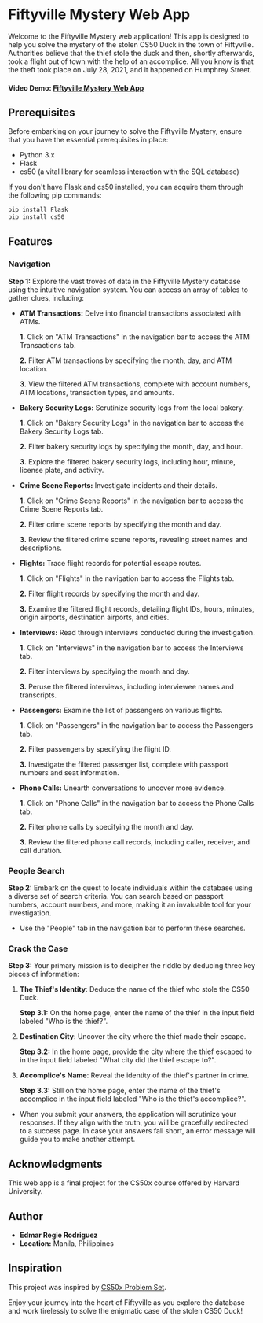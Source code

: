 # Fiftyville Mystery Web App

Welcome to the Fiftyville Mystery web application! This app is designed to help you solve the mystery of the stolen CS50 Duck in the town of Fiftyville. Authorities believe that the thief stole the duck and then, shortly afterwards, took a flight out of town with the help of an accomplice. All you know is that the theft took place on July 28, 2021, and it happened on Humphrey Street.

#### Video Demo: [Fiftyville Mystery Web App](https://youtu.be/D0R2Z-X8SZM)

## Prerequisites

Before embarking on your journey to solve the Fiftyville Mystery, ensure that you have the essential prerequisites in place:

- Python 3.x
- Flask
- cs50 (a vital library for seamless interaction with the SQL database)

If you don't have Flask and cs50 installed, you can acquire them through the following pip commands:

```bash
pip install Flask
pip install cs50
```

## Features

### Navigation

**Step 1:** Explore the vast troves of data in the Fiftyville Mystery database using the intuitive navigation system. You can access an array of tables to gather clues, including:

- **ATM Transactions:** Delve into financial transactions associated with ATMs.

  **1.** Click on "ATM Transactions" in the navigation bar to access the ATM Transactions tab.

  **2.** Filter ATM transactions by specifying the month, day, and ATM location.

  **3.** View the filtered ATM transactions, complete with account numbers, ATM locations, transaction types, and amounts.

- **Bakery Security Logs:** Scrutinize security logs from the local bakery.

  **1.** Click on "Bakery Security Logs" in the navigation bar to access the Bakery Security Logs tab.

  **2.** Filter bakery security logs by specifying the month, day, and hour.

  **3.** Explore the filtered bakery security logs, including hour, minute, license plate, and activity.

- **Crime Scene Reports:** Investigate incidents and their details.

  **1.** Click on "Crime Scene Reports" in the navigation bar to access the Crime Scene Reports tab.

  **2.** Filter crime scene reports by specifying the month and day.

  **3.** Review the filtered crime scene reports, revealing street names and descriptions.

- **Flights:** Trace flight records for potential escape routes.

  **1.** Click on "Flights" in the navigation bar to access the Flights tab.

  **2.** Filter flight records by specifying the month and day.

  **3.** Examine the filtered flight records, detailing flight IDs, hours, minutes, origin airports, destination airports, and cities.

- **Interviews:** Read through interviews conducted during the investigation.

  **1.** Click on "Interviews" in the navigation bar to access the Interviews tab.

  **2.** Filter interviews by specifying the month and day.

  **3.** Peruse the filtered interviews, including interviewee names and transcripts.

- **Passengers:** Examine the list of passengers on various flights.

  **1.** Click on "Passengers" in the navigation bar to access the Passengers tab.

  **2.** Filter passengers by specifying the flight ID.

  **3.** Investigate the filtered passenger list, complete with passport numbers and seat information.

- **Phone Calls:** Unearth conversations to uncover more evidence.

  **1.** Click on "Phone Calls" in the navigation bar to access the Phone Calls tab.

  **2.** Filter phone calls by specifying the month and day.

  **3.** Review the filtered phone call records, including caller, receiver, and call duration.

### People Search

**Step 2:** Embark on the quest to locate individuals within the database using a diverse set of search criteria. You can search based on passport numbers, account numbers, and more, making it an invaluable tool for your investigation.

- Use the "People" tab in the navigation bar to perform these searches.

### Crack the Case

**Step 3:** Your primary mission is to decipher the riddle by deducing three key pieces of information:

1. **The Thief's Identity**: Deduce the name of the thief who stole the CS50 Duck.

   **Step 3.1:** On the home page, enter the name of the thief in the input field labeled "Who is the thief?".

2. **Destination City**: Uncover the city where the thief made their escape.

   **Step 3.2:** In the home page, provide the city where the thief escaped to in the input field labeled "What city did the thief escape to?".

3. **Accomplice's Name**: Reveal the identity of the thief's partner in crime.

   **Step 3.3:** Still on the home page, enter the name of the thief's accomplice in the input field labeled "Who is the thief's accomplice?".

- When you submit your answers, the application will scrutinize your responses. If they align with the truth, you will be gracefully redirected to a success page. In case your answers fall short, an error message will guide you to make another attempt.

## Acknowledgments

This web app is a final project for the CS50x course offered by Harvard University.

## Author

- **Edmar Regie Rodriguez**
- **Location:** Manila, Philippines

## Inspiration

This project was inspired by [CS50x Problem Set](https://cs50.harvard.edu/x/2023/psets/7/fiftyville/#fiftyville).

Enjoy your journey into the heart of Fiftyville as you explore the database and work tirelessly to solve the enigmatic case of the stolen CS50 Duck!
